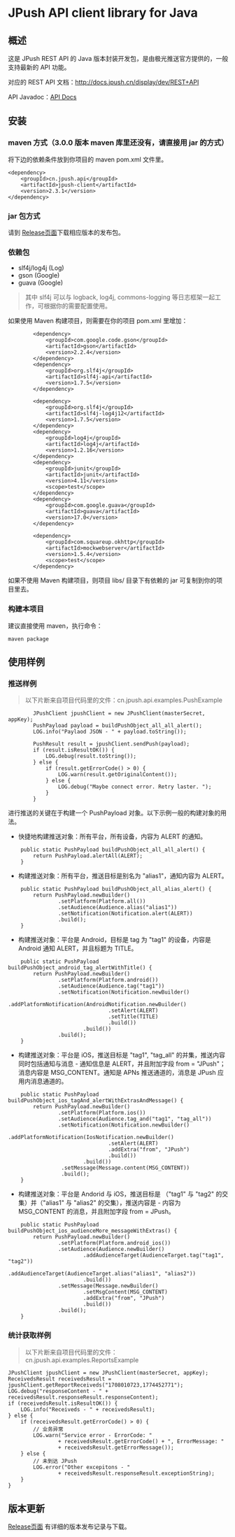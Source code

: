 # JPush API client library for Java

## 概述
这是 JPush REST API 的 Java 版本封装开发包，是由极光推送官方提供的，一般支持最新的 API 功能。

对应的 REST API 文档：<http://docs.jpush.cn/display/dev/REST+API>

API Javadoc：[API Docs](http://jpush.github.io/jpush-api-java-client/apidocs/)

## 安装

### maven 方式（3.0.0 版本 maven 库里还没有，请直接用 jar 的方式）
将下边的依赖条件放到你项目的 maven pom.xml 文件里。

```
<dependency>
    <groupId>cn.jpush.api</groupId>
    <artifactId>jpush-client</artifactId>
    <version>2.3.1</version>
</dependency>
```
### jar 包方式

请到 [Release页面](https://github.com/jpush/jpush-api-java-client/releases)下载相应版本的发布包。

### 依赖包
* slf4j/log4j (Log)
* gson (Google)
* guava (Google)

> 其中 slf4j 可以与 logback, log4j, commons-logging 等日志框架一起工作，可根据你的需要配置使用。

如果使用 Maven 构建项目，则需要在你的项目 pom.xml 里增加：
```
		<dependency>
			<groupId>com.google.code.gson</groupId>
			<artifactId>gson</artifactId>
			<version>2.2.4</version>
		</dependency>
		<dependency>
			<groupId>org.slf4j</groupId>
			<artifactId>slf4j-api</artifactId>
			<version>1.7.5</version>
		</dependency>

		<dependency>
			<groupId>org.slf4j</groupId>
			<artifactId>slf4j-log4j12</artifactId>
			<version>1.7.5</version>
		</dependency>
		<dependency>
			<groupId>log4j</groupId>
			<artifactId>log4j</artifactId>
			<version>1.2.16</version>
		</dependency>
		<dependency>
			<groupId>junit</groupId>
			<artifactId>junit</artifactId>
			<version>4.11</version>
			<scope>test</scope>
		</dependency>
		<dependency>
			<groupId>com.google.guava</groupId>
			<artifactId>guava</artifactId>
			<version>17.0</version>
		</dependency>

		<dependency>
			<groupId>com.squareup.okhttp</groupId>
			<artifactId>mockwebserver</artifactId>
			<version>1.5.4</version>
			<scope>test</scope>
		</dependency>

```

如果不使用 Maven 构建项目，则项目 libs/ 目录下有依赖的 jar 可复制到你的项目里去。

### 构建本项目
建议直接使用 maven，执行命令：
```
maven package
```

## 使用样例

### 推送样例

> 以下片断来自项目代码里的文件：cn.jpush.api.examples.PushExample

```
        JPushClient jpushClient = new JPushClient(masterSecret, appKey);
        PushPayload payload = buildPushObject_all_all_alert();
        LOG.info("Paylaod JSON - " + payload.toString());

        PushResult result = jpushClient.sendPush(payload);
        if (result.isResultOK()) {
            LOG.debug(result.toString());
        } else {
            if (result.getErrorCode() > 0) {
                LOG.warn(result.getOriginalContent());
            } else {
                LOG.debug("Maybe connect error. Retry laster. ");
            }
        }

```

进行推送的关键在于构建一个 PushPayload 对象。以下示例一般的构建对象的用法。

* 快捷地构建推送对象：所有平台，所有设备，内容为 ALERT 的通知。
```
	public static PushPayload buildPushObject_all_all_alert() {
	    return PushPayload.alertAll(ALERT);
	}
```

* 构建推送对象：所有平台，推送目标是别名为 "alias1"，通知内容为 ALERT。
```
    public static PushPayload buildPushObject_all_alias_alert() {
        return PushPayload.newBuilder()
                .setPlatform(Platform.all())
                .setAudience(Audience.alias("alias1"))
                .setNotification(Notification.alert(ALERT))
                .build();
    }
```

* 构建推送对象：平台是 Android，目标是 tag 为 "tag1" 的设备，内容是 Android 通知 ALERT，并且标题为 TITLE。
```
    public static PushPayload buildPushObject_android_tag_alertWithTitle() {
        return PushPayload.newBuilder()
                .setPlatform(Platform.android())
                .setAudience(Audience.tag("tag1"))
                .setNotification(Notification.newBuilder()
                        .addPlatformNotification(AndroidNotification.newBuilder()
                                .setAlert(ALERT)
                                .setTitle(TITLE)
                                .build())
                        .build())
                .build();
    }
```

* 构建推送对象：平台是 iOS，推送目标是 "tag1", "tag_all" 的并集，推送内容同时包括通知与消息 - 通知信息是 ALERT，并且附加字段 from = "JPush"；消息内容是 MSG_CONTENT。通知是 APNs 推送通道的，消息是 JPush 应用内消息通道的。
```
    public static PushPayload buildPushObject_ios_tagAnd_alertWithExtrasAndMessage() {
        return PushPayload.newBuilder()
                .setPlatform(Platform.ios())
                .setAudience(Audience.tag_and("tag1", "tag_all"))
                .setNotification(Notification.newBuilder()
                        .addPlatformNotification(IosNotification.newBuilder()
                                .setAlert(ALERT)
                                .addExtra("from", "JPush")
                                .build())
                        .build())
                 .setMessage(Message.content(MSG_CONTENT))
                 .build();
    }
```

* 构建推送对象：平台是 Andorid 与 iOS，推送目标是 （"tag1" 与 "tag2" 的交集）并（"alias1" 与 "alias2" 的交集），推送内容是 - 内容为 MSG_CONTENT 的消息，并且附加字段 from = JPush。
```
    public static PushPayload buildPushObject_ios_audienceMore_messageWithExtras() {
        return PushPayload.newBuilder()
                .setPlatform(Platform.android_ios())
                .setAudience(Audience.newBuilder()
                        .addAudienceTarget(AudienceTarget.tag("tag1", "tag2"))
                        .addAudienceTarget(AudienceTarget.alias("alias1", "alias2"))
                        .build())
                .setMessage(Message.newBuilder()
                        .setMsgContent(MSG_CONTENT)
                        .addExtra("from", "JPush")
                        .build())
                .build();
    }
```

### 统计获取样例

> 以下片断来自项目代码里的文件：cn.jpush.api.examples.ReportsExample

```
JPushClient jpushClient = new JPushClient(masterSecret, appKey);
ReceivedsResult receivedsResult = jpushClient.getReportReceiveds("1708010723,1774452771");
LOG.debug("responseContent - " + receivedsResult.responseResult.responseContent);
if (receivedsResult.isResultOK()) {
    LOG.info("Receiveds - " + receivedsResult);
} else {
    if (receivedsResult.getErrorCode() > 0) {
        // 业务异常
        LOG.warn("Service error - ErrorCode: "
                + receivedsResult.getErrorCode() + ", ErrorMessage: "
                + receivedsResult.getErrorMessage());
    } else {
        // 未到达 JPush
        LOG.error("Other excepitons - "
                + receivedsResult.responseResult.exceptionString);
    }
}
```


## 版本更新

[Release页面](https://github.com/jpush/jpush-api-java-client/releases) 有详细的版本发布记录与下载。
